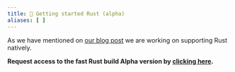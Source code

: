```yaml
---
title: 🦀 Getting started Rust (alpha)
aliases: [ ]
---
```


As we have mentioned on [our blog post](/blog/20230309-rusty-tipi) we are working on supporting Rust natively.

**Request access to the fast Rust build Alpha version by [clicking here](mailto:hello@tipi.build?subject=Request%20for%20tipi%20rusty%20beta%20🦀&body=tipi%20please%20enable%20rust%20support%20on%20this%20email%20address.).**